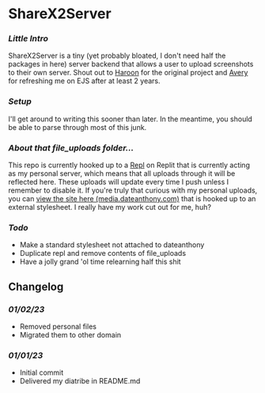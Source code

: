 # ShareX2Server
### *Little Intro*
ShareX2Server is a tiny (yet probably bloated, I don't need half the packages in here) server backend that allows a user to upload screenshots to their own server. Shout out to [Haroon](https://github.com/DaInfLoop) for the original project and [Avery](https://github.com/buddy-codes) for refreshing me on EJS after at least 2 years.
### *Setup*
I'll get around to writing this sooner than later. In the meantime, you should be able to parse through most of this junk.
### *About that file_uploads folder...*
This repo is currently hooked up to a [Repl](https://replit.com/@bramley/media) on Replit that is currently acting as my personal server, which means that all uploads through it will be reflected here. These uploads will update every time I push unless I remember to disable it. If you're truly that curious with my personal uploads, you can [view the site here (media.dateanthony.com)](https://media.dateanthony.com/) that is hooked up to an external stylesheet. I really have my work cut out for me, huh?
### *Todo*
* Make a standard stylesheet not attached to dateanthony
* Duplicate repl and remove contents of file_uploads
* Have a jolly grand 'ol time relearning half this shit
## Changelog
### *01/02/23*
* Removed personal files
* Migrated them to other domain
### *01/01/23*
* Initial commit
* Delivered my diatribe in README.md